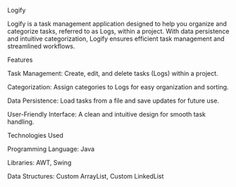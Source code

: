 Logify

Logify is a task management application designed to help you organize and categorize tasks, referred to as Logs, within a project. With data persistence and intuitive categorization, Logify ensures efficient task management and streamlined workflows.

Features

Task Management: Create, edit, and delete tasks (Logs) within a project.

Categorization: Assign categories to Logs for easy organization and sorting.

Data Persistence: Load tasks from a file and save updates for future use.

User-Friendly Interface: A clean and intuitive design for smooth task handling.

Technologies Used

Programming Language: Java

Libraries: AWT, Swing

Data Structures: Custom ArrayList, Custom LinkedList
